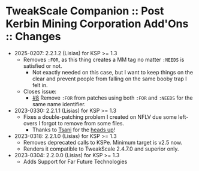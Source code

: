 # TweakScale Companion :: Post Kerbin Mining Corporation Add'Ons :: Changes

* 2025-0207: 2.2.1.2 (Lisias) for KSP >= 1.3
	+ Removes `:FOR`, as this thing creates a MM tag no matter `:NEEDS` is satisfied or not.
		- Not exactly needed on this case, but I want to keep things on the clear and prevent people from falling on the same booby trap I felt in.
	+ Closes issue:
		- [#8](https://github.com/TweakScale/Companion_PKMC/issues/8) Remove `:FOR` from patches using both `:FOR` and `:NEEDS` for the same name identifier.	
* 2023-0330: 2.2.1.1 (Lisias) for KSP >= 1.3
	+ Fixes a double-patching problem I created on NFLV due some left-overs I forgot to remove from some files.
		- Thanks to [Tsani](https://forum.kerbalspaceprogram.com/index.php?/profile/183018-tsani/) for the [heads up](https://forum.kerbalspaceprogram.com/index.php?/topic/179030-ksp-130-tweakscale-under-lisias-management-2471-2023-0324/&do=findComment&comment=4267399)! 
* 2023-0318: 2.2.1.0 (Lisias) for KSP >= 1.3
	+ Removes deprecated calls to KSPe. Minimum target is v2.5 now.
	+ Renders it compatible to TweakScale 2.4.7.0 and superior only.
* 2023-0304: 2.2.0.0 (Lisias) for KSP >= 1.3
	+ Adds Support for Far Future Technologies
